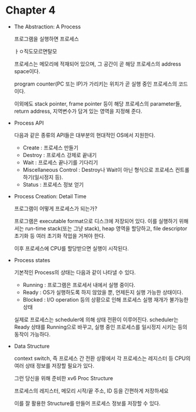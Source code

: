 # Chapter 4

- The Abstraction: A Process
    
    프로그램을 실행하면 프로세스
    
    ㅏㅇ직도모르면탈모
    
    프로세스는 메모리에 적재되어 있으며, 그 공간이 곧 해당 프로세스의 address space이다.
    
    program counter(PC 또는 IP)가 가리키는 위치가 곧 실행 중인 프로세스의 코드이다.
    
    이외에도 stack pointer, frame pointer 등이 해당 프로세스의 parameter들, return address, 지역변수가 담겨 있는 영역을 지정해 준다.
    
- Process API
    
    다음과 같은 종류의 API들은 대부분의 현대적인 OS에서 지원한다.
    
    - Create : 프로세스 만들기
    - Destroy : 프로세스 강제로 끝내기
    - Wait : 프로세스 끝나기를 기다리기
    - Miscellaneous Control : Destroy나 Wait이 아닌 형식으로 프로세스 컨트롤하기(일시정지 등).
    - Status : 프로세스 정보 얻기
- Process Creation: Detail Time
    
    프로그램이 어떻게 프로세스가 되는가?
    
    프로그램은 executable format으로 디스크에 저장되어 있다. 이를 실행하기 위해서는 run-time stack(또는 그냥 stack), heap 영역을 할당하고, file descriptor 초기화 등 여러 초기화 작업을 거쳐야 한다.
    
    이후 프로세스에 CPU를 할당받으면 실행이 시작된다.
    
- Process states
    
    기본적인 Process의 상태는 다음과 같이 나타낼 수 있다.
    
    - Running : 프로그램은 프로세서 내에서 실행 중이다.
    - Ready : OS가 실행하도록 하지 않았을 뿐, 언제든지 실행 가능한 상태이다.
    - Blocked : I/O operation 등의 상황으로 인해 프로세스 실행 재개가 불가능한 상태
    
    실제로 프로세스는 scheduler에 의해 상태 전환이 이루어진다. scheduler는 Ready 상태를 Running으로 바꾸고, 실행 중인 프로세스를 일시정지 시키는 등의 동작이 가능하다.
    
- Data Structure
    
    context switch, 즉 프로세스 간 전환 상황에서 각 프로세스는 레지스터 등 CPU의 여러 상태 정보를 저장할 필요가 있다.
    
    그런 당신을 위해 준비한 xv6 Proc Structure
    
    프로세스의 레지스터, 메모리 시작/끝 주소, ID 등을 간편하게 저장하세요
    
    이를 잘 활용한 Structure를 만들어 프로세스 정보를 저장할 수 있다.